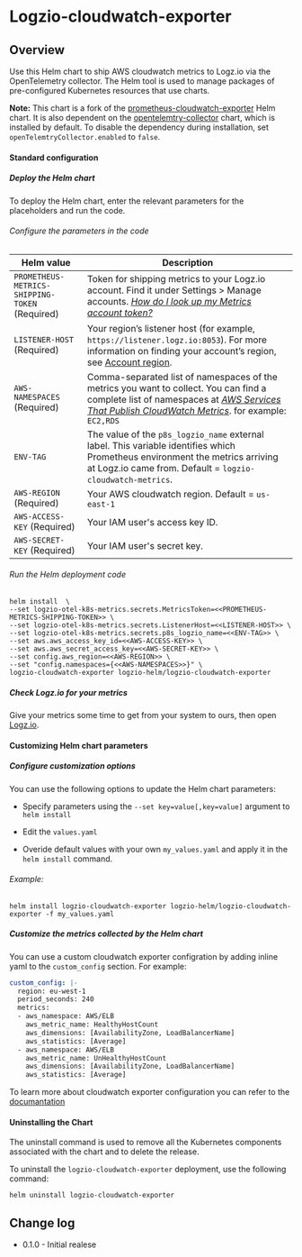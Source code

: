 
# Logzio-cloudwatch-exporter

##  Overview

Use this Helm chart to ship AWS cloudwatch metrics to Logz.io via the OpenTelemetry collector.
The Helm tool is used to manage packages of pre-configured Kubernetes resources that use charts.

**Note:** This chart is a fork of the [prometheus-cloudwatch-exporter](https://github.com/prometheus-community/helm-charts/tree/main/charts/prometheus-cloudwatch-exporter) Helm chart. 
It is also dependent on the [opentelemtry-collector](https://github.com/open-telemetry/opentelemetry-helm-charts/tree/main/charts/opentelemetry-collector) chart, which is installed by default. 
To disable the dependency during installation, set `openTelemtryCollector.enabled` to `false`.

#### Standard configuration

##### Deploy the Helm chart

To deploy the Helm chart, enter the relevant parameters for the placeholders and run the code. 

###### Configure the parameters in the code

| Helm value | Description |
|---|---|
| `PROMETHEUS-METRICS-SHIPPING-TOKEN` (Required)| Token for shipping metrics to your Logz.io account. Find it under Settings > Manage accounts. [_How do I look up my Metrics account token?_](/user-guide/accounts/finding-your-metrics-account-token/) |
| `LISTENER-HOST` (Required)| Your region’s listener host (for example, `https://listener.logz.io:8053`). For more information on finding your account’s region, see [Account region](https://docs.logz.io/user-guide/accounts/account-region.html). |
| `AWS-NAMESPACES` (Required) | Comma-separated list of namespaces of the metrics you want to collect. You can find a complete list of namespaces at [_AWS Services That Publish CloudWatch Metrics_](https://docs.aws.amazon.com/AmazonCloudWatch/latest/monitoring/aws-services-cloudwatch-metrics.html). for example: `EC2,RDS` |
| `ENV-TAG` | The value of the `p8s_logzio_name` external label. This variable identifies which Prometheus environment the metrics arriving at Logz.io came from. Default = `logzio-cloudwatch-metrics`.  |
| `AWS-REGION` (Required)| Your AWS cloudwatch region. Default = `us-east-1` |
| `AWS-ACCESS-KEY` (Required)| Your IAM user's access key ID. |
| `AWS-SECRET-KEY` (Required)| Your IAM user's secret key. |

###### Run the Helm deployment code

```
helm install  \
--set logzio-otel-k8s-metrics.secrets.MetricsToken=<<PROMETHEUS-METRICS-SHIPPING-TOKEN>> \
--set logzio-otel-k8s-metrics.secrets.ListenerHost=<<LISTENER-HOST>> \
--set logzio-otel-k8s-metrics.secrets.p8s_logzio_name=<<ENV-TAG>> \
--set aws.aws_access_key_id=<<AWS-ACCESS-KEY>> \
--set aws.aws_secret_access_key=<<AWS-SECRET-KEY>> \
--set config.aws_region=<<AWS-REGION>> \
--set "config.namespaces={<<AWS-NAMESPACES>>}" \
logzio-cloudwatch-exporter logzio-helm/logzio-cloudwatch-exporter
```

##### Check Logz.io for your metrics

Give your metrics some time to get from your system to ours, then open [Logz.io](https://app.logz.io/).


####  Customizing Helm chart parameters


##### Configure customization options

You can use the following options to update the Helm chart parameters: 

* Specify parameters using the `--set key=value[,key=value]` argument to `helm install`

* Edit the `values.yaml`

* Overide default values with your own `my_values.yaml` and apply it in the `helm install` command. 

###### Example:

```
helm install logzio-cloudwatch-exporter logzio-helm/logzio-cloudwatch-exporter -f my_values.yaml 
```

##### Customize the metrics collected by the Helm chart 

You can use a custom cloudwatch exporter configration by adding inline yaml to the `custom_config` section. For example:
```yaml
custom_config: |-
  region: eu-west-1
  period_seconds: 240
  metrics:
  - aws_namespace: AWS/ELB
    aws_metric_name: HealthyHostCount
    aws_dimensions: [AvailabilityZone, LoadBalancerName]
    aws_statistics: [Average]
  - aws_namespace: AWS/ELB
    aws_metric_name: UnHealthyHostCount
    aws_dimensions: [AvailabilityZone, LoadBalancerName]
    aws_statistics: [Average]
```
To learn more about cloudwatch exporter configuration you can refer to the [documantation](https://github.com/prometheus/cloudwatch_exporter#configuration)

#### Uninstalling the Chart

The uninstall command is used to remove all the Kubernetes components associated with the chart and to delete the release.  

To uninstall the `logzio-cloudwatch-exporter` deployment, use the following command:

```shell
helm uninstall logzio-cloudwatch-exporter
```


## Change log

* 0.1.0 - Initial realese
